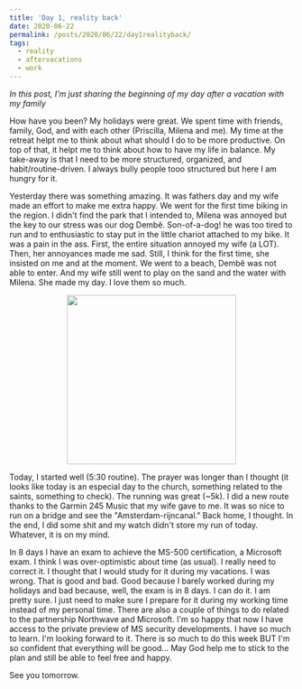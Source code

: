 ```yaml
---
title: 'Day 1, reality back'
date: 2020-06-22
permalink: /posts/2020/06/22/day1realityback/
tags:
  - reality
  - aftervacations
  - work
---
```

*In this post, I’m just sharing the beginning of my day after a vacation with my family*
 
How have you been? My holidays were great. We spent time with friends, family, God, and with each other (Priscilla, Milena and me). My time at the retreat helpt me to think about what should I do to be more productive. On top of that, it helpt me to think about how to have my life in balance. My take-away is that I need to be more structured, organized, and habit/routine-driven. I always bully people tooo structured but here I am hungry for it. 

Yesterday there was something amazing. It was fathers day and my wife made an effort to make me extra happy. We went for the first time biking in the region. I didn't find the park that I intended to, Milena was annoyed but the key to our stress was our dog Dembê. Son-of-a-dog! he was too tired to run and to enthusiastic to stay put in the little chariot attached to my bike. It was a pain in the ass. First, the entire situation annoyed my wife (a LOT). Then, her annoyances made me sad. Still, I think for the first time, she insisted on me and at the moment. We went to a beach, Dembê was not able to enter. And my wife still went to play on the sand and the water with Milena. She made my day. I love them so much. 

<div align='center'><img src="https://lh3.googleusercontent.com/pw/ACtC-3dOpBl3Xnb9kGJlIWRs-HbPobNplQBa8F023q2N1m2xONN12amgo7A_qddzNOLeyUdunXgGA7PKxZJ6my88PgB0-K1NpCu1zCBB802fw0bABd9oXhE18E0h5-As9u6Ko9nvnaEy2GpZARNQSuNLNSdHdQ=w800-h600-no?authuser=0" width="300"/> </div>

Today, I started well (5:30 routine). The prayer was longer than I thought (it looks like today is an especial day to the church, something related to the saints, something to check). The running was great (~5k). I did a new route thanks to the Garmin 245 Music that my wife gave to me. It was so nice to run on a bridge and see the "Amsterdam-rijncanal." Back home, I thought. In the end, I did some shit and my watch didn't store my run of today.  Whatever, it is on my mind.

In 8 days I have an exam to achieve the MS-500 certification, a Microsoft exam. I think I was over-optimistic about time (as usual). I really need to correct it. I thought that I would study for it during my vacations. I was wrong. That is good and bad. Good because I barely worked during my holidays and bad because, well, the exam is in 8 days. I can do it. I am pretty sure. I just need to make sure I prepare for it during my working time instead of my personal time. There are also a couple of things to do related to the partnership Northwave and Microsoft. I'm so happy that now I have access to the private preview of MS security developments. I have so much to learn. I'm looking forward to it. There is so much to do this week BUT I'm so confident that everything will be good... May God help me to stick to the plan and still be able to feel free and happy.

See you tomorrow.
